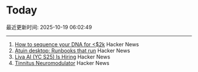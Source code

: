 # Today

最近更新时间: 2025-10-19 06:02:49

--- 
1. [How to sequence your DNA for <$2k](https://maxlangenkamp.substack.com/p/how-to-sequence-your-dna-for-2k) Hacker News
2. [Atuin desktop: Runbooks that run](https://github.com/atuinsh/desktop) Hacker News
3. [Liva AI (YC S25) Is Hiring](https://www.ycombinator.com/companies/liva-ai/jobs/inrUYH9-founding-engineer) Hacker News
4. [Tinnitus Neuromodulator](https://mynoise.net/NoiseMachines/neuromodulationTonesGenerator.php) Hacker News

